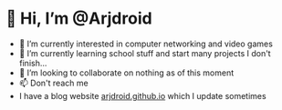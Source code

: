 <h1> 👋 Hi, I’m @Arjdroid </h1>

- 👀 I’m currently interested in computer networking and video games
- 🌱 I’m currently learning school stuff and start many projects I don't finish...
- 💞️ I’m looking to collaborate on nothing as of this moment
- 📫 Don't reach me
- I have a blog website [arjdroid.github.io](https://arjdroid.github.io) which I update sometimes

<!---
Arjdroid/Arjdroid is a ✨ special ✨ repository because its `README.md` (this file) appears on your GitHub profile.
You can click the Preview link to take a look at your changes.
--->
